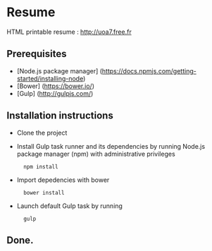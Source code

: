 # Resume
HTML printable resume : http://uoa7.free.fr

## Prerequisites

* [Node.js package manager] (https://docs.npmjs.com/getting-started/installing-node)
* [Bower] (https://bower.io/)
* [Gulp] (http://gulpjs.com/)

## Installation instructions

* Clone the project
* Install Gulp task runner and its dependencies by running Node.js package manager (npm) with administrative privileges

        npm install

* Import depedencies with bower

        bower install


* Launch default Gulp task by running

        gulp


## Done.
